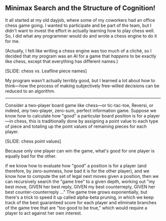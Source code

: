 ## Minimax Search and the Structure of Cognition!

It all started at my old dayjob, where some of my coworkers had an office chess game going. I wanted to participate and be part of the team, but I didn't want to invest the effort in actually learning how to play chess well. So, I did what any programmer would do and wrote a chess engine to do it for me.

(Actually, I felt like writing a chess engine was too much of a cliché, so I decided that _my_ program was an AI for a game that _happens_ to be exactly like chess, except that everything has different names.)

[SLIDE: chess vs. Leafline piece names]

My program wasn't actually terribly good, but I learned a lot about how to think—how the process of making subjectively free-willed decisions can be reduced to an algorithm.

------

Consider a two-player board game like chess—or tic-tac-toe, Reversi, or indeed, _any_ two-player, zero-sum, perfect information game. Suppose we know how to calculate how "good" a particular board position is for a player—in chess, this is traditionally done by assigning a point value to each type of piece and totaling up the point values of remaining pieces for each player.

[SLIDE: chess point values]

Because only one player can win the game, what's good for one player is equally bad for the other.

if we know how to evaluate how "good" a position is for a player (and therefore, by zero-sumness, how bad it is for the other player), and we know how to compute the set of legal next moves given a position, then we can recursively search the "game tree" to a given depth, working out "my best move, GIVEN her best reply, GIVEN my best counterreply, GIVEN her best counter-counterreply ..." The game tree grows exponentially, but there's a trick to speed it up called alpha-beta pruning, in which we keep track of the best guaranteed score for each player and eliminate branches of the game tree that are "too good to be true," which would require a player to act against her own interest.
